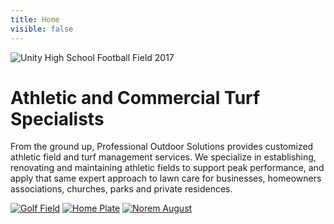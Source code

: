 ```yaml
---
title: Home
visible: false
---
```


![Unity High School Football Field 2017](/images/il-unity-high-school/2017-11-03-il-unity-high-school-01.jpg)
# Athletic and Commercial Turf Specialists
From the ground up, Professional Outdoor Solutions provides customized athletic field and turf management services. We specialize in establishing, renovating and maintaining athletic fields to support peak performance, and apply that same expert approach to lawn care for businesses, homeowners associations, churches, parks and private residences.

[![Golf Field](/images/2018-02-12-golf-field.jpg)](commercial)
[![Home Plate](/images/2018-03-10-homepage-athletic-SJO-0096.jpg)](athletic)
[![Norem August](/images/2017-11-16-norem-august.jpg)](residential)
